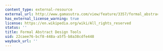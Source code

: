 ```yaml
---
content_type: external-resource
external_url: http://www.gamasutra.com/view/feature/3357/formal_abstract_design_tools.php
has_external_license_warning: true
license: https://en.wikipedia.org/wiki/All_rights_reserved
status: ''
title: Formal Abstract Design Tools
uid: 22caee76-bcf8-448a-a5f5-b8a38cdfe448
wayback_url: ''
---
```

